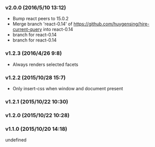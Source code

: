 ### v2.0.0	(2016/5/10 13:12)
* Bump react peers to 15.0.2
* Merge branch 'react-0.14' of https://github.com/huygensing/hire-current-query into react-0.14
* branch for react-0.14
* branch for react-0.14

### v1.2.3	(2016/4/26 9:8)
* Always renders selected facets

### v1.2.2	(2015/10/28 15:7)
* Only insert-css when window and document present

### v1.2.1	(2015/10/22 10:30)


### v1.2.0	(2015/10/22 10:28)


### v1.1.0	(2015/10/20 14:18)


undefined